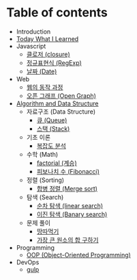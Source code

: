 # Table of contents

* Introduction
* [Today What I Learned](today-what-i-learned.md)
* Javascript
  * [클로저 \(closure\)](javascript/closure.md)
  * [정규표현식 \(RegExp\)](javascript/regexp.md)
  * [날짜 \(Date\)](javascript/date.md)
* Web
  * [웹의 동작 과정](web/undefined.md)
  * [오픈 그래프 \(Open Graph\)](web/open-graph.md)
* [Algorithm and Data Structure](algorithm-and-data-structure/README.md)
  * 자료구조 \(Data Structure\)
    * [큐 \(Queue\)](algorithm-and-data-structure/data-structure/queue.md)
    * [스택 \(Stack\)](algorithm-and-data-structure/data-structure/stack.md)
  * 기초 이론
    * [복잡도 분석](algorithm-and-data-structure/undefined/undefined.md)
  * 수학 \(Math\)
    * [factorial \(계승\)](algorithm-and-data-structure/math/factorial.md)
    * [피보나치 수 \(Fibonacci\)](algorithm-and-data-structure/math/fibonacci.md)
  * 정렬 \(Sorting\)
    * [합병 정렬 \(Merge sort\)](algorithm-and-data-structure/sorting/merge-sort.md)
  * 탐색 \(Search\)
    * [순차 탐색 \(linear search\)](algorithm-and-data-structure/search/linear-search.md)
    * [이진 탐색 \(Banary search\)](algorithm-and-data-structure/search/banary-search.md)
  * 문제 풀이
    * [땅따먹기](algorithm-and-data-structure/undefined-1/undefined.md)
    * [가장 큰 원소의 합 구하기](algorithm-and-data-structure/undefined-1/undefined-1.md)
* Programming
  * [OOP \(Object-Oriented Programming\)](programming/oop-object-oriented-programming.md)
* DevOps
  * [gulp](devops/gulp.md)


